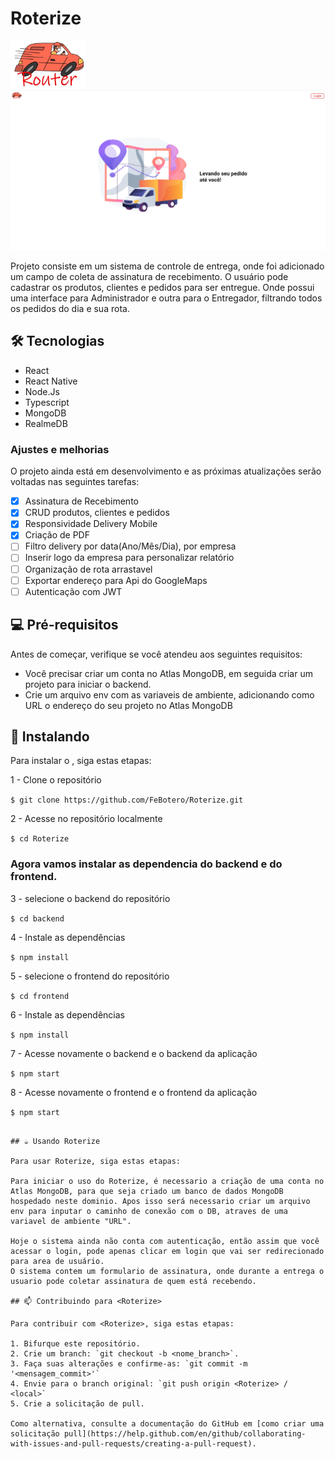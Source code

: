 # Roterize

<img src="https://github.com/FeBotero/Roterize/blob/main/frontend/public/Router1.svg"  width="120" alt="Roterize">



<img src="https://github.com/FeBotero/Roterize/blob/main/frontend/public/Home.png" alt="Roterize">

Projeto consiste em um sistema de controle de entrega, onde foi adicionado um campo de coleta de assinatura de recebimento. O usuário pode cadastrar os produtos, clientes e pedidos para ser entregue. Onde possui uma interface para Administrador e outra para o Entregador, filtrando todos os pedidos do dia e sua rota.

## 🛠️ Tecnologias
 - React
 - React Native
 - Node.Js
 - Typescript
 - MongoDB
 - RealmeDB

### Ajustes e melhorias

O projeto ainda está em desenvolvimento e as próximas atualizações serão voltadas nas seguintes tarefas:

- [x] Assinatura de Recebimento
- [x] CRUD produtos, clientes e pedidos
- [x] Responsividade Delivery Mobile
- [x] Criação de PDF
- [ ] Filtro delivery por data(Ano/Mês/Dia), por empresa
- [ ] Inserir logo da empresa para personalizar relatório
- [ ] Organização de rota arrastavel
- [ ] Exportar endereço para Api do GoogleMaps
- [ ] Autenticação com JWT

## 💻 Pré-requisitos

Antes de começar, verifique se você atendeu aos seguintes requisitos:

- Você precisar criar um conta no Atlas MongoDB, em seguida criar um projeto para iniciar o backend.
- Crie um arquivo env com as variaveis de ambiente, adicionando como URL o endereço do seu projeto no Atlas MongoDB

## 🚀 Instalando <Roterize>

Para instalar o <Roterize>, siga estas etapas:

<p>1 - Clone o repositório</p>
   
`$ git clone https://github.com/FeBotero/Roterize.git`

<p>2 - Acesse no repositório localmente</p>

`$ cd Roterize`

<h3>Agora vamos instalar as dependencia do backend e do frontend.</h3>

<p>3 - selecione o backend do repositório</p>

`$ cd backend`

<p>4 - Instale as dependências</p>

`$ npm install`

<p>5 - selecione o frontend do repositório</p>

`$ cd frontend`

<p>6 - Instale as dependências</p>

`$ npm install`

<p>7 - Acesse novamente o backend e o backend da aplicação</p>

`$ npm start`

<p>8 - Acesse novamente o frontend e o frontend da aplicação</p>

`$ npm start`

```

## ☕ Usando Roterize

Para usar Roterize, siga estas etapas:

Para iniciar o uso do Roterize, é necessario a criação de uma conta no Atlas MongoDB, para que seja criado um banco de dados MongoDB hospedado neste dominio. Apos isso será necessario criar um arquivo env para inputar o caminho de conexão com o DB, atraves de uma variavel de ambiente "URL".

Hoje o sistema ainda não conta com autenticação, então assim que você acessar o login, pode apenas clicar em login que vai ser redirecionado para area de usuário.
O sistema contem um formulario de assinatura, onde durante a entrega o usuario pode coletar assinatura de quem está recebendo.

## 📫 Contribuindo para <Roterize>

Para contribuir com <Roterize>, siga estas etapas:

1. Bifurque este repositório.
2. Crie um branch: `git checkout -b <nome_branch>`.
3. Faça suas alterações e confirme-as: `git commit -m '<mensagem_commit>'`
4. Envie para o branch original: `git push origin <Roterize> / <local>`
5. Crie a solicitação de pull.

Como alternativa, consulte a documentação do GitHub em [como criar uma solicitação pull](https://help.github.com/en/github/collaborating-with-issues-and-pull-requests/creating-a-pull-request).






```
